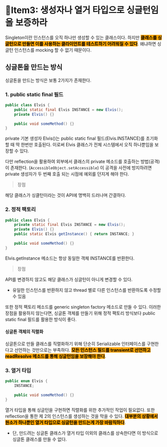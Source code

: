 # Item3: 생성자나 열거 타입으로 싱글턴임을 보증하라

Singleton이란 인스턴스를 오직 하나만 생성할 수 있는 클래스이다. 하지만 <mark style="background-color:orange;">**클래스를 싱글턴으로 만들면 이를 사용하는 클라이언트를 테스트하기 어려워질 수 있다**</mark>. 왜냐하면 싱글턴 인스턴스를 mocking 할 수 없기 때문이다.

## 싱글톤을 만드는 방식

싱글톤을 만드는 방식은 보통 2가지가 존재한다.

### 1. public static final 필드



```java
public class Elvis {
    public static final Elvis INSTANCE = new Elvis();
    private Elvis() {}
    
    public void someMethod() {}
}
```

private 기본 생성자 Elvis()는 public static final 필드(Elvis.INSTANCE)를 초기화할 때 딱 한번만 호출된다. 이로써 Elvis 클래스가 전체 시스템에서 오직 하나뿐임을 보장할 수 있다.

다만 reflection을 활용하여 외부에서 클래스의 private 메소드를 호출하는 방법(공격)이 존재한다. (`AccessibleObject.setAccessible`) 이 공격을 사전에 방지하려면 private 생성자가 두 번째 호출 되는 시점에 예외를 던지게 해야 한다.

> 장점

해당 클래스가 싱클턴이라는 것이 API에 명백히 드러나며 간결하다.

### 2. 정적 팩토리

```java
public class Elvis {
    private static final Elvis INSTANCE = new Elvis();
    private Elvis() {}
    public static Elvis getInstance() { return INSTANCE; }
    
    public void someMethod() {}
}
```

Elvis.getInstance 메소드는 항상 동일한 객체 INSTANCE를 반환한다.

> 장점

API를 변경하지 않고도 해당 클래스가 싱글턴이 아니게 변경할 수 있다.

* 유일한 인스턴스를 반환하지 않고 thread 별로 다른 인스턴스를 반환하도록 수정할 수 있음

또한 정적 팩토리 메소드를 generic singleton factory 메소드로 만들 수 있다. 이러한 장점을 활용하지 않는다면, 싱글톤 객체를 만들기 위해  정적 팩토리 방식보다 public static final 필드를 활용한 방식이 좋다.



#### 싱글톤 객체의 직렬화

싱글톤으로 만들 클래스를 직렬화하기 위해 단순히 Serializable 인터페이스를 구현한다고 선언하는 것만으로는 부족하다. <mark style="background-color:orange;">**모든 인스턴스 필드를 transient로 선언하고 readResolve 메소드를 통해 싱글턴임을 보장해야 한다**</mark>.



### 3. 열거 타입

```java
public enum Elvis {
    INSTANCE;
    
    public void someMethod() {}
}
```

열거 타입을 통해 싱글턴을 구현하면 직렬화를 위한 추가적인 작업이 필요없다. 또한 reflection을 통한 제 2의 인스턴스를 생성하는 것을 막을 수 있다. <mark style="background-color:orange;">**대부분의 상황에서 원소가 하나뿐인 열거 타입으로 싱글턴을 만드는게 가장 바람직하다**</mark>.

* 단, 만드려는 싱글톤 클래스가 열거 타입 이외의 클래스를 상속한다면 이 방식으로 싱글톤 클래스를 만들 수 없다.
